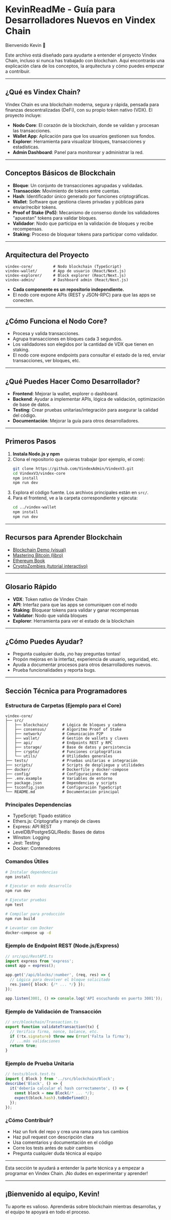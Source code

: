 # KevinReadMe - Guía para Desarrolladores Nuevos en Vindex Chain

Bienvenido Kevin 👋

Este archivo está diseñado para ayudarte a entender el proyecto Vindex Chain, incluso si nunca has trabajado con blockchain. Aquí encontrarás una explicación clara de los conceptos, la arquitectura y cómo puedes empezar a contribuir.

---

## ¿Qué es Vindex Chain?
Vindex Chain es una blockchain moderna, segura y rápida, pensada para finanzas descentralizadas (DeFi), con su propio token nativo (VDX). El proyecto incluye:
- **Nodo Core**: El corazón de la blockchain, donde se validan y procesan las transacciones.
- **Wallet App**: Aplicación para que los usuarios gestionen sus fondos.
- **Explorer**: Herramienta para visualizar bloques, transacciones y estadísticas.
- **Admin Dashboard**: Panel para monitorear y administrar la red.

---

## Conceptos Básicos de Blockchain
- **Bloque**: Un conjunto de transacciones agrupadas y validadas.
- **Transacción**: Movimiento de tokens entre cuentas.
- **Hash**: Identificador único generado por funciones criptográficas.
- **Wallet**: Software que gestiona claves privadas y públicas para enviar/recibir tokens.
- **Proof of Stake (PoS)**: Mecanismo de consenso donde los validadores "apuestan" tokens para validar bloques.
- **Validador**: Nodo que participa en la validación de bloques y recibe recompensas.
- **Staking**: Proceso de bloquear tokens para participar como validador.

---

## Arquitectura del Proyecto
```
vindex-core/         # Nodo blockchain (TypeScript)
vindex-wallet/       # App de usuario (React/Next.js)
vindex-explorer/     # Block explorer (React/Next.js)
vindex-admin/        # Dashboard admin (React/Next.js)
```

- **Cada componente es un repositorio independiente.**
- El nodo core expone APIs (REST y JSON-RPC) para que las apps se conecten.

---

## ¿Cómo Funciona el Nodo Core?
- Procesa y valida transacciones.
- Agrupa transacciones en bloques cada 3 segundos.
- Los validadores son elegidos por la cantidad de VDX que tienen en staking.
- El nodo core expone endpoints para consultar el estado de la red, enviar transacciones, ver bloques, etc.

---

## ¿Qué Puedes Hacer Como Desarrollador?
- **Frontend**: Mejorar la wallet, explorer o dashboard.
- **Backend**: Ayudar a implementar APIs, lógica de validación, optimización de base de datos.
- **Testing**: Crear pruebas unitarias/integración para asegurar la calidad del código.
- **Documentación**: Mejorar la guía para otros desarrolladores.

---

## Primeros Pasos
1. **Instala Node.js y npm**
2. Clona el repositorio que quieras trabajar (por ejemplo, el core):
   ```sh
   git clone https://github.com/VindexAdmin/VindexV3.git
   cd VindexV3/vindex-core
   npm install
   npm run dev
   ```
3. Explora el código fuente. Los archivos principales están en `src/`.
4. Para el frontend, ve a la carpeta correspondiente y ejecuta:
   ```sh
   cd ../vindex-wallet
   npm install
   npm run dev
   ```

---

## Recursos para Aprender Blockchain
- [Blockchain Demo (visual)](https://andersbrownworth.com/blockchain/)
- [Mastering Bitcoin (libro)](https://github.com/bitcoinbook/bitcoinbook)
- [Ethereum Book](https://github.com/ethereumbook/ethereumbook)
- [CryptoZombies (tutorial interactivo)](https://cryptozombies.io/)

---

## Glosario Rápido
- **VDX**: Token nativo de Vindex Chain
- **API**: Interfaz para que las apps se comuniquen con el nodo
- **Staking**: Bloquear tokens para validar y ganar recompensas
- **Validator**: Nodo que valida bloques
- **Explorer**: Herramienta para ver el estado de la blockchain

---

## ¿Cómo Puedes Ayudar?
- Pregunta cualquier duda, ¡no hay preguntas tontas!
- Propón mejoras en la interfaz, experiencia de usuario, seguridad, etc.
- Ayuda a documentar procesos para otros desarrolladores nuevos.
- Prueba funcionalidades y reporta bugs.

---

## Sección Técnica para Programadores

### Estructura de Carpetas (Ejemplo para el Core)
```
vindex-core/
├── src/
│   ├── blockchain/      # Lógica de bloques y cadena
│   ├── consensus/       # Algoritmo Proof of Stake
│   ├── network/         # Comunicación P2P
│   ├── wallet/          # Gestión de wallets y claves
│   ├── api/             # Endpoints REST y RPC
│   ├── storage/         # Base de datos y persistencia
│   ├── crypto/          # Funciones criptográficas
│   └── utils/           # Utilidades generales
├── tests/               # Pruebas unitarias e integración
├── scripts/             # Scripts de despliegue y utilidades
├── docker/              # Dockerfile y docker-compose
├── config/              # Configuraciones de red
├── .env.example         # Variables de entorno
├── package.json         # Dependencias y scripts
├── tsconfig.json        # Configuración TypeScript
└── README.md            # Documentación principal
```

### Principales Dependencias
- TypeScript: Tipado estático
- Ethers.js: Criptografía y manejo de claves
- Express: API REST
- LevelDB/PostgreSQL/Redis: Bases de datos
- Winston: Logging
- Jest: Testing
- Docker: Contenedores

### Comandos Útiles
```sh
# Instalar dependencias
npm install

# Ejecutar en modo desarrollo
npm run dev

# Ejecutar pruebas
npm test

# Compilar para producción
npm run build

# Levantar con Docker
docker-compose up -d
```

### Ejemplo de Endpoint REST (Node.js/Express)
```typescript
// src/api/RestAPI.ts
import express from 'express';
const app = express();

app.get('/api/blocks/:number', (req, res) => {
  // Lógica para devolver el bloque solicitado
  res.json({ block: {/* ... */} });
});

app.listen(3001, () => console.log('API escuchando en puerto 3001'));
```

### Ejemplo de Validación de Transacción
```typescript
// src/blockchain/Transaction.ts
export function validateTransaction(tx) {
  // Verifica firma, nonce, balance, etc.
  if (!tx.signature) throw new Error('Falta la firma');
  // ...más validaciones
  return true;
}
```

### Ejemplo de Prueba Unitaria
```typescript
// tests/block.test.ts
import { Block } from '../src/blockchain/Block';
describe('Block', () => {
  it('debería calcular el hash correctamente', () => {
    const block = new Block(/* ... */);
    expect(block.hash).toBeDefined();
  });
});
```

### ¿Cómo Contribuir?
- Haz un fork del repo y crea una rama para tus cambios
- Haz pull request con descripción clara
- Usa comentarios y documentación en el código
- Corre los tests antes de subir cambios
- Pregunta cualquier duda técnica al equipo

---

Esta sección te ayudará a entender la parte técnica y a empezar a programar en Vindex Chain. ¡No dudes en experimentar y aprender!

---

## ¡Bienvenido al equipo, Kevin!
Tu aporte es valioso. Aprenderás sobre blockchain mientras desarrollas, y el equipo te apoyará en todo el proceso.
